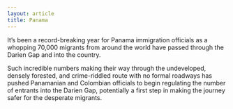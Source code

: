 ```yaml
---
layout: article
title: Panama
---
```

It’s been a record-breaking year for Panama immigration officials as a whopping 70,000 migrants from around the world have passed through the Darien Gap and into the country.

Such incredible numbers making their way through the undeveloped, densely forested, and crime-riddled route with no formal roadways has pushed Panamanian and Colombian officials to begin regulating the number of entrants into the Darien Gap, potentially a first step in making the journey safer for the desperate migrants.